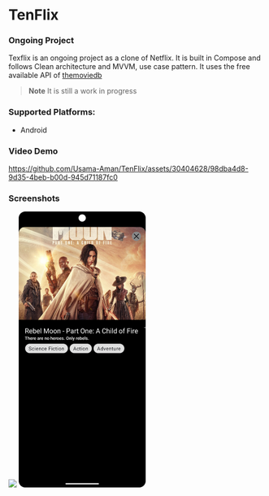 # TenFlix

### Ongoing Project 

Texflix is an ongoing project as a clone of Netflix. It is built in Compose and follows Clean architecture and MVVM, use case pattern. 
It uses the free available API of [themoviedb](https://www.themoviedb.org/)

> **Note**
> It is still a work in progress

### Supported Platforms: 
* Android


### Video Demo
https://github.com/Usama-Aman/TenFlix/assets/30404628/98dba4d8-9d35-4beb-b00d-945d71187fc0


### Screenshots
<img src = "screenshots/Screenshot_20231228_211822.png" width ="250" /> <img src = "screenshots/Screenshot_20231228_211835.png" width ="250" />

